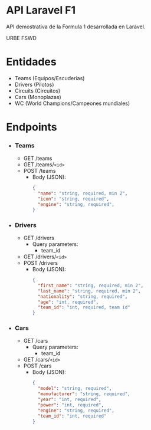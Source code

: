 # API Laravel F1

API demostrativa de la Formula 1 desarrollada en Laravel.

URBE FSWD

# Entidades

- Teams (Equipos/Escuderias)
- Drivers (Pilotos)
- Circuits (Circuitos)
- Cars (Monoplazas)
- WC (World Champions/Campeones mundiales)

# Endpoints

- ### Teams
  - GET /teams
  - GET /teams/`<id>`
  - POST /teams
    - Body (JSON):
      ```json
      {
        "name": "string, required, min 2",
        "icon": "string, required",
        "engine": "string, required",
      }
      ```

- ### Drivers
  - GET /drivers
      - Query parameters:
        - team_id
  - GET /drivers/`<id>`
  - POST /drivers
    - Body (JSON):
      ```json
      {
        "first_name": "string, required, min 2",
        "last_name": "string, required, min 2",
        "nationality": "string, required",
        "age": "int, required",
        "team_id": "int, required, team id"
      }
      ```

- ### Cars
  - GET /cars
    - Query parameters:
      - team_id
  - GET /cars/`<id>`
  - POST /cars
    - Body (JSON):
      ```json
      {
        "model": "string, required",
        "manufacturer": "string, required",
        "year": "int, required",
        "power": "int, required",
        "engine": "string, required",
        "team_id": "int, required"
      }
      ```